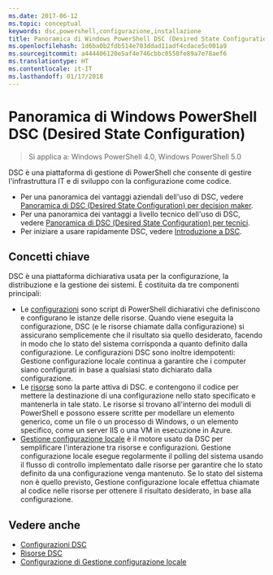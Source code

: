 ```yaml
---
ms.date: 2017-06-12
ms.topic: conceptual
keywords: dsc,powershell,configurazione,installazione
title: Panoramica di Windows PowerShell DSC (Desired State Configuration)
ms.openlocfilehash: 1d6ba0b2fdb514e703ddad11adf4cdace5c001a9
ms.sourcegitcommit: a444406120e5af4e746cbbc0558fe89a7e78aef6
ms.translationtype: HT
ms.contentlocale: it-IT
ms.lasthandoff: 01/17/2018
---
```

# <a name="windows-powershell-desired-state-configuration-overview"></a>Panoramica di Windows PowerShell DSC (Desired State Configuration) 

> Si applica a: Windows PowerShell 4.0, Windows PowerShell 5.0

DSC è una piattaforma di gestione di PowerShell che consente di gestire l'infrastruttura IT e di sviluppo con la configurazione come codice.

- Per una panoramica dei vantaggi aziendali dell'uso di DSC, vedere [Panoramica di DSC (Desired State Configuration) per decision maker](decisionMaker.md).
- Per una panoramica dei vantaggi a livello tecnico dell'uso di DSC, vedere [Panoramica di DSC (Desired State Configuration) per tecnici](DscForEngineers.md).
- Per iniziare a usare rapidamente DSC, vedere [Introduzione a DSC](quickStart.md).

## <a name="key-concepts"></a>Concetti chiave

DSC è una piattaforma dichiarativa usata per la configurazione, la distribuzione e la gestione dei sistemi. È costituita da tre componenti principali:

- Le [configurazioni](configurations.md) sono script di PowerShell dichiarativi che definiscono e configurano le istanze delle risorse.
    Quando viene eseguita la configurazione, DSC (e le risorse chiamate dalla configurazione) si assicurano semplicemente che il risultato sia quello desiderato, facendo in modo che lo stato del sistema corrisponda a quanto definito dalla configurazione. 
    Le configurazioni DSC sono inoltre idempotenti: Gestione configurazione locale continua a garantire che i computer siano configurati in base a qualsiasi stato dichiarato dalla configurazione.
- Le [risorse](resources.md) sono la parte attiva di DSC. e contengono il codice per mettere la destinazione di una configurazione nello stato specificato e mantenerla in tale stato. 
    Le risorse si trovano all'interno dei moduli di PowerShell e possono essere scritte per modellare un elemento generico, come un file o un processo di Windows, o un elemento specifico, come un server IIS o una VM in esecuzione in Azure.
- [Gestione configurazione locale](metaConfig.md) è il motore usato da DSC per semplificare l'interazione tra risorse e configurazioni. 
    Gestione configurazione locale esegue regolarmente il polling del sistema usando il flusso di controllo implementato dalle risorse per garantire che lo stato definito da una configurazione venga mantenuto. 
    Se lo stato del sistema non è quello previsto, Gestione configurazione locale effettua chiamate al codice nelle risorse per ottenere il risultato desiderato, in base alla configurazione. 

## <a name="see-also"></a>Vedere anche

- [Configurazioni DSC](configurations.md)
- [Risorse DSC](resources.md)
- [Configurazione di Gestione configurazione locale](metaConfig.md)

